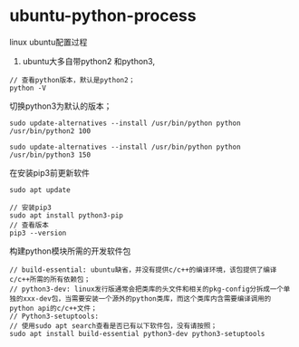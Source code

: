 # ubuntu-python-process
linux ubuntu配置过程


1. ubuntu大多自带python2 和python3, 
```
// 查看python版本，默认是python2；
python -V

```

切换python3为默认的版本；
```
sudo update-alternatives --install /usr/bin/python python /usr/bin/python2 100

sudo update-alternatives --install /usr/bin/python python /usr/bin/python3 150

```

在安装pip3前更新软件

```
sudo apt update

// 安装pip3
sudo apt install python3-pip
// 查看版本
pip3 --version

```

构建python模块所需的开发软件包
```
// build-essential: ubuntu缺省，并没有提供c/c++的编译环境，该包提供了编译c/c++所需的所有依赖包；
// python3-dev: linux发行版通常会把类库的头文件和相关的pkg-config分拆成一个单独的xxx-dev包，当需要安装一个源外的python类库，而这个类库内含需要编译调用的python api的c/c++文件；
// Python3-setuptools: 
// 使用sudo apt search查看是否已有以下软件包，没有请按照；
sudo apt install build-essential python3-dev python3-setuptools

```

